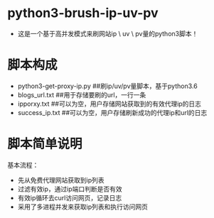 # python3-brush-ip-uv-pv
- 这是一个基于高并发模式来刷网站ip \ uv \ pv量的python3脚本！
# 脚本构成
- python3-get-proxy-ip.py ##刷ip/uv/pv量脚本，基于python3.6
- blogs_url.txt  ##用于存储要刷的url，一行一条
- ipporxy.txt    ##可以为空，用户存储网站获取到的有效代理ip的日志
- success_ip.txt ##可以为空，用户存储刷新成功的代理ip和url的日志
# 脚本简单说明
基本流程：
- 先从免费代理网站获取到ip列表
- 过滤有效ip，通过ip端口判断是否有效
- 有效ip循环去curl访问网页，记录日志
- 采用了多进程并发来获取ip列表和执行访问网页
